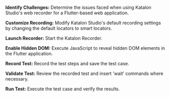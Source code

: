 **Identify Challenges:** Determine the issues faced when using Katalon Studio's web recorder for a Flutter-based web application.

**Customize Recording:** Modify Katalon Studio's default recording settings by changing the default locators to smart locators.

**Launch Recorder:** Start the Katalon Recorder.

**Enable Hidden DOM:** Execute JavaScript to reveal hidden DOM elements in the Flutter application.

**Record Test:** Record the test steps and save the test case.

**Validate Test:** Review the recorded test and insert 'wait' commands where necessary.

**Run Test:** Execute the test case and verify the results.
